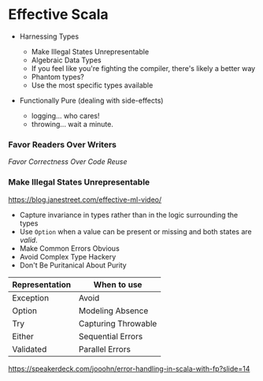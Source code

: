 # Effective Scala

- Harnessing Types
  - Make Illegal States Unrepresentable
  - Algebraic Data Types
  - If you feel like you're fighting the compiler, there's likely a better way
  - Phantom types?
  - Use the most specific types available

- Functionally Pure (dealing with side-effects)
  - logging... who cares!
  - throwing... wait a minute.

### Favor Readers Over Writers

_Favor Correctness Over Code Reuse_

### Make Illegal States Unrepresentable

https://blog.janestreet.com/effective-ml-video/

- Capture invariance in types rather than in the logic surrounding the types
- Use `Option` when a value can be present or missing and both states are _valid_.
- Make Common Errors Obvious
- Avoid Complex Type Hackery
- Don't Be Puritanical About Purity

| Representation | When to use |
|----------------|-------------|
| Exception | Avoid |
| Option | Modeling Absence |
| Try | Capturing Throwable |
| Either | Sequential Errors |
| Validated | Parallel Errors |

https://speakerdeck.com/jooohn/error-handling-in-scala-with-fp?slide=14
